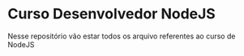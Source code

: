 # Curso Desenvolvedor NodeJS

Nesse repositório vão estar todos os arquivo referentes ao curso de NodeJS
